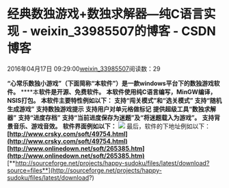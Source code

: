 # 经典数独游戏+数独求解器—纯C语言实现 - weixin_33985507的博客 - CSDN博客
2016年04月17日 09:29:00[weixin_33985507](https://me.csdn.net/weixin_33985507)阅读数：29

**“心常乐数独小游戏”（下面简称“本软件”）是一款windows平台下的数独游戏软件。**
****本**软件是开源、免费软件。**
******本**软件**使用纯C语言编写，MinGW编译，NSIS打包。**
**本软件主要特性例如以下：**
**支持“闯关模式”和“选关模式”**
****支持“随机生成游戏”****
**支持数独游戏提示**
**支持用户对单元格做标记**
**提供超级工具“数独求解器”**
**支持“进度存档”**
**支持“当前进度保存为迷题”及“将迷题载入为游戏”。**
**支持背景音乐、游戏音效。**
**软件界面例如以下：**
**![](https://img-blog.csdn.net/20140422091043671?)**
最后，软件的下地址例如以下：
**[http://www.crsky.com/soft/49754.html](http://www.crsky.com/soft/49754.html)**
**[http://www.onlinedown.net/soft/265385.htm](http://www.onlinedown.net/soft/265385.htm)**
[**http://sourceforge.net/projects/happy-sudoku/files/latest/download?source=files**](http://sourceforge.net/projects/happy-sudoku/files/latest/download?)

